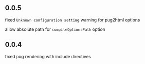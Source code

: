 ## 0.0.5
fixed `Unknown configuration setting` warning for pug2html options

allow absolute path for `compileOptionsPath` option

## 0.0.4
fixed pug rendering with include directives
